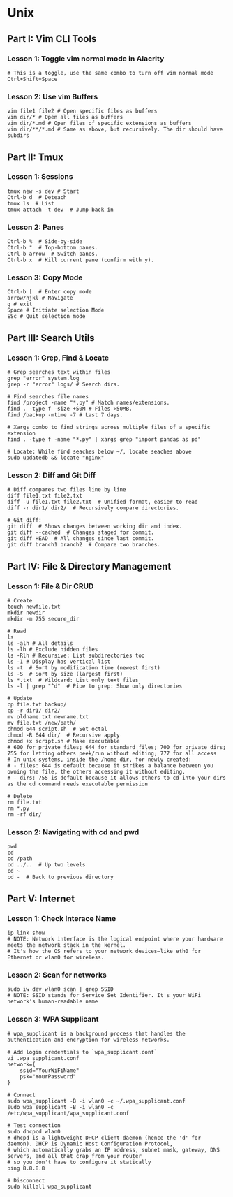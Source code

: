 # Unix

## Part I: Vim CLI Tools

### Lesson 1: Toggle vim normal mode in Alacrity

    # This is a toggle, use the same combo to turn off vim normal mode
    Ctrl+Shift+Space

### Lesson 2: Use vim Buffers

    vim file1 file2 # Open specific files as buffers
    vim dir/* # Open all files as buffers
    vim dir/*.md # Open files of specific extensions as buffers
    vim dir/**/*.md # Same as above, but recursively. The dir should have subdirs

## Part II: Tmux

### Lesson 1: Sessions

    tmux new -s dev # Start
    Ctrl-b d  # Deteach 
    tmux ls  # List 
    tmux attach -t dev  # Jump back in

### Lesson 2: Panes

    Ctrl-b %  # Side-by-side
    Ctrl-b "  # Top-bottom panes.
    Ctrl-b arrow  # Switch panes.
    Ctrl-b x  # Kill current pane (confirm with y).

### Lesson 3:  Copy Mode

    Ctrl-b [  # Enter copy mode 
    arrow/hjkl # Navigate 
    q # exit
    Space # Initiate selection Mode
    ESc # Quit selection mode 

## Part III: Search Utils

### Lesson 1: Grep, Find & Locate

    # Grep searches text within files
    grep "error" system.log
    grep -r "error" logs/ # Search dirs.

    # Find searches file names
    find /project -name "*.py" # Match names/extensions.
    find . -type f -size +50M # Files >50MB.
    find /backup -mtime -7 # Last 7 days.

    # Xargs combo to find strings across multiple files of a specific extension
    find . -type f -name "*.py" | xargs grep "import pandas as pd"

    # Locate: While find seaches below ~/, locate seaches above 
    sudo updatedb && locate "nginx"

### Lesson 2: Diff and Git Diff

    # Diff compares two files line by line
    diff file1.txt file2.txt  
    diff -u file1.txt file2.txt  # Unified format, easier to read 
    diff -r dir1/ dir2/  # Recursively compare directories.

    # Git diff: 
    git diff  # Shows changes between working dir and index.
    git diff --cached  # Changes staged for commit.
    git diff HEAD  # All changes since last commit.
    git diff branch1 branch2  # Compare two branches.

## Part IV: File & Directory Management

### Lesson 1: File & Dir CRUD

    # Create
    touch newfile.txt  
    mkdir newdir  
    mkdir -m 755 secure_dir  

    # Read
    ls
    ls -alh # All details
    ls -lh # Exclude hidden files
    ls -Rlh # Recursive: List subdirectories too
    ls -1 # Display has vertical list
    ls -t  # Sort by modification time (newest first)
    ls -S  # Sort by size (largest first)
    ls *.txt  # Wildcard: List only text files
    ls -l | grep "^d"  # Pipe to grep: Show only directories

    # Update
    cp file.txt backup/  
    cp -r dir1/ dir2/  
    mv oldname.txt newname.txt  
    mv file.txt /new/path/  
    chmod 644 script.sh  # Set octal 
    chmod -R 644 dir/  # Recursive apply
    chmod +x script.sh # Make executable
    # 600 for private files; 644 for standard files; 700 for private dirs; 755 for letting others peek/run without editing; 777 for all access
    # In unix systems, inside the /home dir, for newly created:
    # - files: 644 is default because it strikes a balance between you owning the file, the others accessing it without editing.
    # - dirs: 755 is default because it allows others to cd into your dirs as the cd command needs executable permission

    # Delete
    rm file.txt  
    rm *.py
    rm -rf dir/  

### Lesson 2: Navigating with cd and pwd

    pwd  
    cd  
    cd /path
    cd ../..  # Up two levels
    cd ~  
    cd -  # Back to previous directory

## Part V: Internet

### Lesson 1: Check Interace Name

    ip link show
    # NOTE: Network interface is the logical endpoint where your hardware meets the network stack in the kernel. 
    # It's how the OS refers to your network devices—like eth0 for Ethernet or wlan0 for wireless.

### Lesson 2: Scan for networks

    sudo iw dev wlan0 scan | grep SSID
    # NOTE: SSID stands for Service Set Identifier. It's your WiFi network's human-readable name

### Lesson 3: WPA Supplicant

    # wpa_supplicant is a background process that handles the authentication and encryption for wireless networks. 

    # Add login credentials to `wpa_supplicant.conf`
    vi .wpa_supplicant.conf
    network={
        ssid="YourWiFiName"
        psk="YourPassword"
    }

    # Connect
    sudo wpa_supplicant -B -i wlan0 -c ~/.wpa_supplicant.conf
    sudo wpa_supplicant -B -i wlan0 -c /etc/wpa_supplicant/wpa_supplicant.conf

    # Test connection
    sudo dhcpcd wlan0 
    # dhcpd is a lightweight DHCP client daemon (hence the 'd' for daemon). DHCP is Dynamic Host Configuration Protocol, 
    # which automatically grabs an IP address, subnet mask, gateway, DNS servers, and all that crap from your router 
    # so you don't have to configure it statically
    ping 8.8.8.8

    # Disconnect
    sudo killall wpa_supplicant

